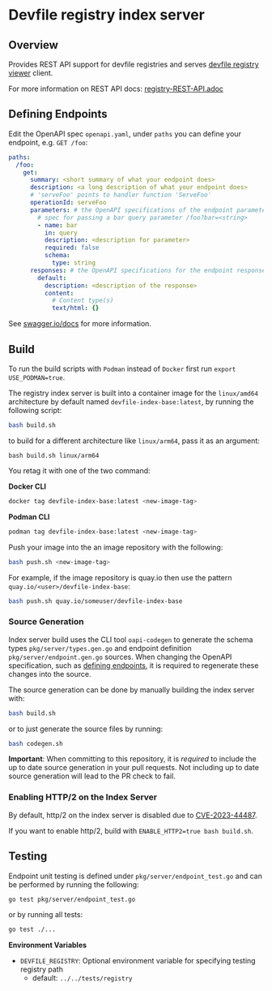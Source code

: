 # Devfile registry index server

## Overview

Provides REST API support for devfile registries and serves [devfile registry viewer](https://github.com/devfile/registry-viewer) client.

For more information on REST API docs: [registry-REST-API.adoc](registry-REST-API.adoc)

## Defining Endpoints

Edit the OpenAPI spec `openapi.yaml`, under `paths` you can define your endpoint, e.g. `GET /foo`:

```yaml
paths:
  /foo:
    get:
      summary: <short summary of what your endpoint does>
      description: <a long description of what your endpoint does>
      # 'serveFoo' points to handler function 'ServeFoo'
      operationId: serveFoo
      parameters: # the OpenAPI specifications of the endpoint parameters
        # spec for passing a bar query parameter /foo?bar=<string>
        - name: bar
          in: query
          description: <description for parameter>
          required: false
          schema:
            type: string
      responses: # the OpenAPI specifications for the endpoint responses
        default:
          description: <description of the response>
          content:
            # Content type(s)
            text/html: {}
```

See [swagger.io/docs](https://swagger.io/docs/specification/paths-and-operations) for more information.

## Build
To run the build scripts with `Podman` instead of `Docker` first run `export USE_PODMAN=true`.

The registry index server is built into a container image for the `linux/amd64` architecture by default named `devfile-index-base:latest`, by running the following script:

```sh
bash build.sh
```

to build for a different architecture like `linux/arm64`, pass it as an argument:
```
bash build.sh linux/arm64
```

You retag it with one of the two command:

**Docker CLI**

```sh
docker tag devfile-index-base:latest <new-image-tag>
```

**Podman CLI**

```sh
podman tag devfile-index-base:latest <new-image-tag>
```

Push your image into the an image repository with the following:

```sh
bash push.sh <new-image-tag>
```

For example, if the image repository is quay.io then use the pattern `quay.io/<user>/devfile-index-base`:

```sh
bash push.sh quay.io/someuser/devfile-index-base
```

### Source Generation

Index server build uses the CLI tool `oapi-codegen` to generate the schema types `pkg/server/types.gen.go` and endpoint definition `pkg/server/endpoint.gen.go` sources. When changing the OpenAPI specification, such as [defining endpoints](#defining-endpoints), it is required to regenerate these changes into the source.

The source generation can be done by manually building the index server with:

```bash
bash build.sh
```

or to just generate the source files by running:

```bash
bash codegen.sh
```

**Important**: When committing to this repository, it is _required_ to include the up to date source generation in your pull requests. Not including up to date source generation will lead to the PR check to fail.

### Enabling HTTP/2 on the Index Server

By default, http/2 on the index server is disabled due to [CVE-2023-44487](https://github.com/advisories/GHSA-qppj-fm5r-hxr3).

If you want to enable http/2, build with `ENABLE_HTTP2=true bash build.sh`.

## Testing

Endpoint unit testing is defined under `pkg/server/endpoint_test.go` and can be performed by running the following:

```sh
go test pkg/server/endpoint_test.go
```

or by running all tests:

```sh
go test ./...
```

**Environment Variables**

- `DEVFILE_REGISTRY`: Optional environment variable for specifying testing registry path
  - default: `../../tests/registry`
